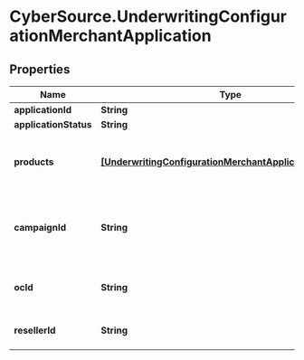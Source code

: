 # CyberSource.UnderwritingConfigurationMerchantApplication

## Properties
Name | Type | Description | Notes
------------ | ------------- | ------------- | -------------
**applicationId** | **String** |  | [optional] 
**applicationStatus** | **String** |  | [optional] 
**products** | [**[UnderwritingConfigurationMerchantApplicationProducts]**](UnderwritingConfigurationMerchantApplicationProducts.md) | The product(s) that are being underwritten | 
**campaignId** | **String** | Driver Campaign ID, identifies where the application came from | [optional] 
**ocId** | **String** | Offer CampaignID, used by Sales | [optional] 
**resellerId** | **String** | ResellerID, used by Sales | [optional] 


